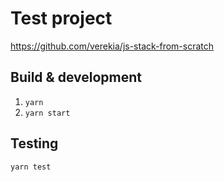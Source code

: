 # Test project

https://github.com/verekia/js-stack-from-scratch

## Build & development

1. `yarn`
2. `yarn start`

## Testing

`yarn test`
